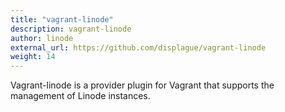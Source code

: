 ```yaml
---
title: "vagrant-linode"
description: vagrant-linode
author: linode
external_url: https://github.com/displague/vagrant-linode
weight: 14
---
```


Vagrant-linode is a provider plugin for Vagrant that supports the management of Linode instances.
